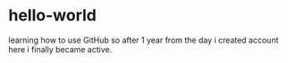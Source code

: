 # hello-world
learning how to use GitHub
so after 1 year from the day i created account here i finally became active.
